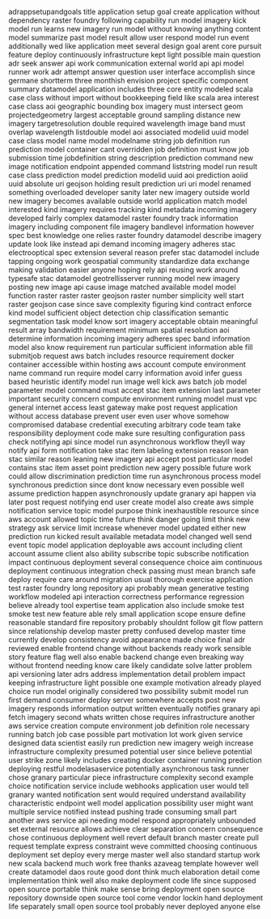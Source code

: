 adrappsetupandgoals title application setup goal create application without dependency raster foundry following capability run model imagery kick model run learns new imagery run model without knowing anything content model summarize past model result allow user respond model run event additionally wed like application meet several design goal arent core pursuit feature deploy continuously infrastructure kept light possible main question adr seek answer api work communication external world api api model runner work adr attempt answer question user interface accomplish since germane shortterm three monthish envision project specific component summary datamodel application includes three core entity modeled scala case class without import without bookkeeping field like scala area interest case class aoi geographic bounding box imagery must intersect geom projectedgeometry largest acceptable ground sampling distance new imagery targetresolution double required wavelength image band must overlap wavelength listdouble model aoi associated modelid uuid model case class model name model modelname string job definition run prediction model container cant overridden job definition must know job submission time jobdefinition string description prediction command new image notification endpoint appended command liststring model run result case class prediction model prediction modelid uuid aoi prediction aoiid uuid absolute uri geojson holding result prediction uri uri model renamed something overloaded developer sanity later new imagery outside world new imagery becomes available outside world application match model interested kind imagery requires tracking kind metadata incoming imagery developed fairly complex datamodel raster foundry track information imagery including component file imagery bandlevel information however spec best knowledge one relies raster foundry datamodel describe imagery update look like instead api demand incoming imagery adheres stac electrooptical spec extension several reason prefer stac datamodel include tapping ongoing work geospatial community standardize data exchange making validation easier anyone hoping rely api reusing work around typesafe stac datamodel geotrellisserver running model new imagery posting new image api cause image matched available model model function raster raster raster geojson raster number simplicity well start raster geojson case since save complexity figuring kind contract enforce kind model sufficient object detection chip classification semantic segmentation task model know sort imagery acceptable obtain meaningful result array bandwidth requirement minimum spatial resolution aoi determine information incoming imagery adheres spec band information model also know requirement run particular sufficient information able fill submitjob request aws batch includes resource requirement docker container accessible within hosting aws account compute environment name command run require model carry information avoid infer guess based heuristic identify model run image well kick aws batch job model parameter model command must accept stac item extension last parameter important security concern compute environment running model must vpc general internet access least gateway make post request application without access database prevent user even user whove somehow compromised database credential executing arbitrary code team take responsibility deployment code make sure resulting configuration pass check notifying api since model run asynchronous workflow theyll way notify api form notification take stac item labeling extension reason lean stac similar reason leaning new imagery api accept post particular model contains stac item asset point prediction new agery possible future work could allow discrimination prediction time run asynchronous process model synchronous prediction since dont know necessary even possible well assume prediction happen asynchronously update granary api happen via later post request notifying end user create model also create aws simple notification service topic model purpose think inexhaustible resource since aws account allowed topic time future think danger going limit think new strategy ask service limit increase whenever model updated either new prediction run kicked result available metadata model changed well send event topic model application deployable aws account including client account assume client also ability subscribe topic subscribe notification impact continuous deployment several consequence choice aim continuous deployment continuous integration check passing must mean branch safe deploy require care around migration usual thorough exercise application test raster foundry long repository api probably mean generative testing workflow modeled api interaction correctness performance regression believe already tool expertise team application also include smoke test smoke test new feature able rely small application scope ensure define reasonable standard fire repository probably shouldnt follow git flow pattern since relationship develop master pretty confused develop master time currently develop consistency avoid appearance made choice final adr reviewed enable frontend change without backends ready work sensible story feature flag well also enable backend change even breaking way without frontend needing know care likely candidate solve latter problem api versioning later adrs address implementation detail problem impact keeping infrastructure light possible one example motivation already played choice run model originally considered two possibility submit model run first demand consumer deploy server somewhere accepts post new imagery responds information output written eventually notifies granary api fetch imagery second whats written chose requires infrastructure another aws service creation compute environment job definition role necessary running batch job case possible part motivation lot work given service designed data scientist easily run prediction new imagery weigh increase infrastructure complexity presumed potential user since believe potential user strike zone likely includes creating docker container running prediction deploying restful modelasaservice potentially asynchronous task runner chose granary particular piece infrastructure complexity second example choice notification service include webhooks application user would tell granary wanted notification sent would required understand availability characteristic endpoint well model application possibility user might want multiple service notified instead pushing trade consuming small part another aws service api needing model respond appropriately unbounded set external resource allows achieve clear separation concern consequence chose continuous deployment well revert default branch master create pull request template express constraint weve committed choosing continuous deployment set deploy every merge master well also standard startup work new scala backend much work free thanks azaveag template however well create datamodel daos route good dont think much elaboration detail come implementation think well also make deployment code life since supposed open source portable think make sense bring deployment open source repository downside open source tool come vendor lockin hand deployment life separately small open source tool probably never deployed anyone else